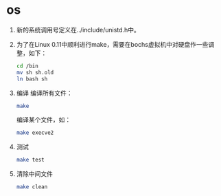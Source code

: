 # os

1.	新的系统调用号定义在../include/unistd.h中。

2.	为了在Linux 0.11中顺利进行make，需要在bochs虚拟机中对硬盘作一些调整，如下：

	```sh
	cd /bin
	mv sh sh.old
	ln bash sh
	```

3.	编译
	编译所有文件：

	```sh
	make
	```

	编译某个文件，如：

  	```sh
	make execve2
	```

4.	测试

	```sh
	make test
	```

5.	清除中间文件

	```sh
	make clean
	```
